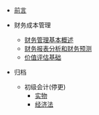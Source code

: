 <!-- markdownlint-disable-next-line first-line-heading -->

- [前言](/README.md)
- 财务成本管理
  - [财务管理基本概述](cpa/财务成本管理/1、财务管理基本概述.md)
  - [财务报表分析和财务预测](cpa/财务成本管理/2、财务报表分析和财务预测.md)
  - [价值评估基础](cpa/财务成本管理/3、价值评估基础.md)

- 归档
  - 初级会计(停更)
    - [实物](/archive/初级-实务.md)
    - [经济法](/archive/初级-经济法.md)


